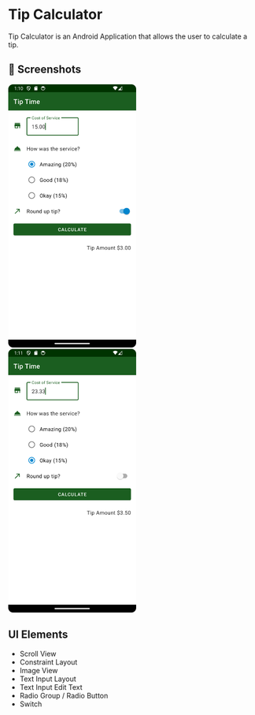 # Tip Calculator
Tip Calculator is an Android Application that allows the user to calculate a tip.

## :camera_flash: Screenshots

<img src="/assets/image1.png" width="260">&emsp;<img src="/assets/image2.png" width="260">&emsp;

## UI Elements
* Scroll View
* Constraint Layout
* Image View
* Text Input Layout
* Text Input Edit Text
* Radio Group / Radio Button
* Switch